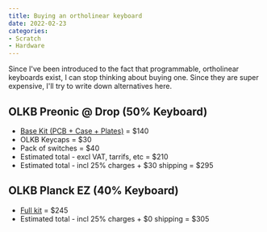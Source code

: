 ```yaml
---
title: Buying an ortholinear keyboard
date: 2022-02-23
categories:
- Scratch
- Hardware
---
```

Since I've been introduced to the fact that programmable, ortholinear keyboards exist, I can stop thinking about buying one.
Since they are super expensive, I'll try to write down alternatives here.

## OLKB Preonic @ Drop (50% Keyboard)
* [Base Kit (PCB + Case + Plates)](https://drop.com/buy/preonic-mechanical-keyboard) = $140
* OLKB Keycaps = $30
* Pack of switches = $40
* Estimated total - excl VAT, tarrifs, etc = $210
* Estimated total - incl 25% charges + $30 shipping = $295

## OLKB Planck EZ (40% Keyboard)
* [Full kit](https://www.zsa.io/planck/buy/) = $245
* Estimated total - incl 25% charges + $0 shipping = $305
